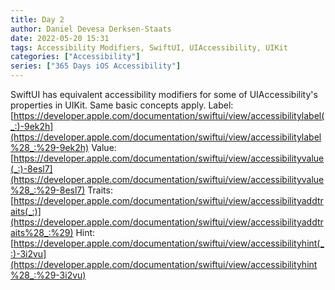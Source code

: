 ```yaml
---
title: Day 2
author: Daniel Devesa Derksen-Staats
date: 2022-05-20 15:31
tags: Accessibility Modifiers, SwiftUI, UIAccessibility, UIKit
categories: ["Accessibility"]
series: ["365 Days iOS Accessibility"]
---
```


SwiftUI has equivalent accessibility modifiers for some of UIAccessibility's properties in UIKit. Same basic concepts apply. 
Label: [https://developer.apple.com/documentation/swiftui/view/accessibilitylabel(_:)-9ek2h](https://developer.apple.com/documentation/swiftui/view/accessibilitylabel%28_:%29-9ek2h)
Value: [https://developer.apple.com/documentation/swiftui/view/accessibilityvalue(_:)-8esl7](https://developer.apple.com/documentation/swiftui/view/accessibilityvalue%28_:%29-8esl7)
Traits: [https://developer.apple.com/documentation/swiftui/view/accessibilityaddtraits(_:)](https://developer.apple.com/documentation/swiftui/view/accessibilityaddtraits%28_:%29)
Hint: [https://developer.apple.com/documentation/swiftui/view/accessibilityhint(_:)-3i2vu](https://developer.apple.com/documentation/swiftui/view/accessibilityhint%28_:%29-3i2vu)